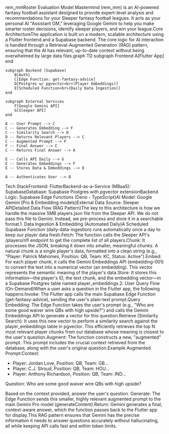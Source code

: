 rem_mmRoster Evaluation Model Mastermind (rem_mm) is an AI-powered fantasy football assistant designed to provide expert-level analysis and recommendations for your Sleeper fantasy football leagues. It acts as your personal AI "Assistant GM," leveraging Google Gemini to help you make smarter roster decisions, identify sleeper players, and win your league.Core ArchitectureThe application is built on a modern, scalable architecture using a Flutter frontend and a Supabase backend. The core logic for AI interaction is handled through a Retrieval-Augmented Generation (RAG) pattern, ensuring that the AI has relevant, up-to-date context without being overwhelmed by large data files.graph TD
    subgraph Frontend
        A[Flutter App]
    end

    subgraph Backend (Supabase)
        B[Auth]
        C[Edge Function: get-fantasy-advice]
        D[Postgres w/ pgvector<br>(Player Embeddings)]
        E[Scheduled Function<br>(Daily Data Ingestion)]
    end

    subgraph External Services
        F[Google Gemini API]
        G[Sleeper API]
    end

    A -- User Prompt --> C
    C -- Generates Embedding --> F
    C -- Similarity Search --> D
    D -- Returns Relevant Players --> C
    C -- Augmented Prompt --> F
    F -- Final Answer --> C
    C -- Returns Final Answer --> A

    E -- Calls API Daily --> G
    E -- Generates Embeddings --> F
    E -- Stores Data & Embeddings --> D

    A -- Authenticates User --> B
Tech StackFrontend: FlutterBackend-as-a-Service (MBaaS): SupabaseDatabase: Supabase Postgres with pgvector extensionBackend Logic: Supabase Edge Functions (Deno - TypeScript)AI Model: Google Gemini (Pro & Embedding models)External Data Source: Sleeper APIDetailed Data Flow (RAG Pattern)The key to this architecture is how we handle the massive 5MB players.json file from the Sleeper API. We do not pass this file to Gemini. Instead, we pre-process and store it in a searchable format.1. Data Ingestion & Embedding (Automated Daily)A Scheduled Supabase Function (daily-data-ingestion) runs automatically once a day to keep our player data fresh.Fetch: The function calls the Sleeper API's /players/nfl endpoint to get the complete list of all players.Chunk: It processes the JSON, breaking it down into smaller, meaningful chunks. A natural chunk is a single player's data, formatted into a clean string (e.g., "Player: Patrick Mahomes, Position: QB, Team: KC, Status: Active").Embed: For each player chunk, it calls the Gemini Embeddings API (embedding-001) to convert the text into a numerical vector (an embedding). This vector represents the semantic meaning of the player's data.Store: It stores this information—the player's ID, the text chunk, and the embedding vector—in a Supabase Postgres table named player_embeddings.2. User Query Flow (On-Demand)When a user asks a question in the Flutter app, the following happens:Invoke: The Flutter app calls the main Supabase Edge Function (get-fantasy-advice), sending the user's plain-text prompt.Query Embedding: The Edge Function takes the user's prompt (e.g., "Who are some good waiver wire QBs with high upside?") and calls the Gemini Embeddings API to generate a vector for this question.Retrieve (Similarity Search): It uses this new vector to perform a similarity search against the player_embeddings table in pgvector. This efficiently retrieves the top N most relevant player chunks from our database whose meaning is closest to the user's question.Augment: The function constructs a new, "augmented" prompt. This prompt includes the crucial context retrieved from the database, along with the user's original question.Example Augmented Prompt:Context:
- Player: Jordan Love, Position: QB, Team: GB...
- Player: C.J. Stroud, Position: QB, Team: HOU...
- Player: Anthony Richardson, Position: QB, Team: IND...

Question: Who are some good waiver wire QBs with high upside?

Based on the context provided, answer the user's question.
Generate: The Edge Function sends this smaller, highly relevant augmented prompt to the main Gemini Pro model (generateContent).Return: Gemini generates a final, context-aware answer, which the function passes back to the Flutter app for display.This RAG pattern ensures that Gemini has the precise information it needs to answer questions accurately without hallucinating, all while keeping API calls fast and within token limits.